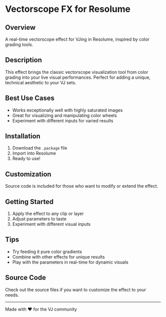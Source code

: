 # Vectorscope FX for Resolume

## Overview
A real-time vectorscope effect for VJing in Resolume, inspired by color grading tools.

## Description
This effect brings the classic vectorscope visualization tool from color grading into your live visual performances. Perfect for adding a unique, technical aesthetic to your VJ sets.

## Best Use Cases
- Works exceptionally well with highly saturated images
- Great for visualizing and manipulating color wheels
- Experiment with different inputs for varied results

## Installation
1. Download the `.package` file
2. Import into Resolume
3. Ready to use!

## Customization
Source code is included for those who want to modify or extend the effect.

## Getting Started
1. Apply the effect to any clip or layer
2. Adjust parameters to taste
3. Experiment with different visual inputs

## Tips
- Try feeding it pure color gradients
- Combine with other effects for unique results
- Play with the parameters in real-time for dynamic visuals

## Source Code
Check out the source files if you want to customize the effect to your needs.

---

Made with ❤️ for the VJ community
